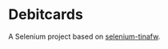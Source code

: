 # Debitcards

A Selenium project based on [selenium-tinafw](http://alb-i986.github.io/selenium-tinafw).
